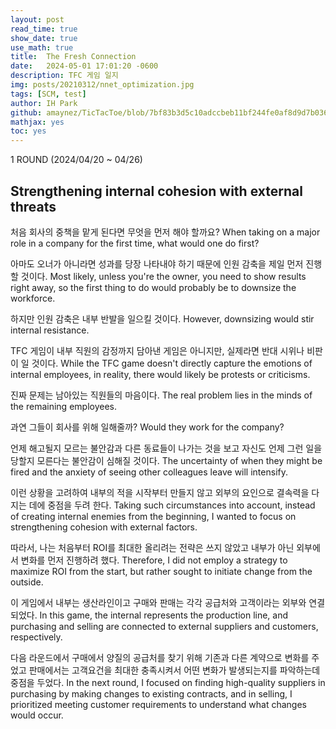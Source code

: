 ```yaml
---
layout: post
read_time: true
show_date: true
use_math: true
title:  The Fresh Connection
date:   2024-05-01 17:01:20 -0600
description: TFC 게임 일지
img: posts/20210312/nnet_optimization.jpg
tags: [SCM, test]
author: IH Park
github: amaynez/TicTacToe/blob/7bf83b3d5c10adccbeb11bf244fe0af8d9d7b036/entities/Neural_Network.py#L199
mathjax: yes 
toc: yes
---
```


1 ROUND (2024/04/20 ~ 04/26)
## Strengthening internal cohesion with external threats

처음 회사의 중책을 맡게 된다면 무엇을 먼저 해야 할까요?
When taking on a major role in a company for the first time, what would one do first?

아마도 오너가 아니라면 성과를 당장 나타내야 하기 때문에 인원 감축을 제일 먼저 진행할 것이다.
Most likely, unless you're the owner, you need to show results right away, so the first thing to do would probably be to downsize the workforce.

하지만 인원 감축은 내부 반발을 일으킬 것이다.
However, downsizing would stir internal resistance.

TFC 게임이 내부 직원의 감정까지 담아낸 게임은 아니지만, 실제라면 반대 시위나 비판이 일 것이다.
While the TFC game doesn't directly capture the emotions of internal employees, in reality, there would likely be protests or criticisms.

진짜 문제는 남아있는 직원들의 마음이다.
The real problem lies in the minds of the remaining employees.

과연 그들이 회사를 위해 일해줄까?
Would they work for the company?

언제 해고될지 모르는 불안감과 다른 동료들이 나가는 것을 보고 자신도 언제 그런 일을 당할지 모른다는 불안감이 심해질 것이다.
The uncertainty of when they might be fired and the anxiety of seeing other colleagues leave will intensify.

이런 상황을 고려하여 내부의 적을 시작부터 만들지 않고 외부의 요인으로 결속력을 다지는 데에 중점을 두려 한다.
Taking such circumstances into account, instead of creating internal enemies from the beginning, I wanted to focus on strengthening cohesion with external factors.

따라서, 나는 처음부터 ROI를 최대한 올리려는 전략은 쓰지 않았고 내부가 아닌 외부에서 변화를 먼저 진행하려 했다.
Therefore, I did not employ a strategy to maximize ROI from the start, but rather sought to initiate change from the outside.

이 게임에서 내부는 생산라인이고 구매와 판매는 각각 공급처와 고객이라는 외부와 연결되었다.
In this game, the internal represents the production line, and purchasing and selling are connected to external suppliers and customers, respectively.

다음 라운드에서 구매에서 양질의 공급처를 찾기 위해 기존과 다른 계약으로 변화를 주었고 판매에서는 고객요건을 최대한 충족시켜서 어떤 변화가 발생되는지를 파악하는데 중점을 두었다.
In the next round, I focused on finding high-quality suppliers in purchasing by making changes to existing contracts, and in selling, I prioritized meeting customer requirements to understand what changes would occur.
